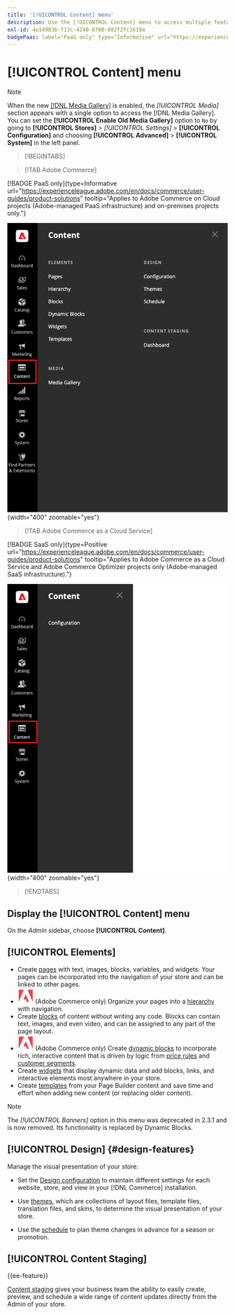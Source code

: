 ```yaml
---
title: '[!UICONTROL Content] menu'
description: Use the [!UICONTROL Content] menu to access multiple features for managing the content in your store.
exl-id: 4e149836-f13c-4240-8700-882f2fc1619a
badgePaas: label="PaaS only" type="Informative" url="https://experienceleague.adobe.com/en/docs/commerce/user-guides/product-solutions" tooltip="Applies to Adobe Commerce on Cloud projects (Adobe-managed PaaS infrastructure) and on-premises projects only."
---
```

# [!UICONTROL Content] menu

>[!NOTE]
>
>When the new [[!DNL Media Gallery]](media-gallery.md) is enabled, the _[!UICONTROL Media]_ section appears with a single option to access the [!DNL Media Gallery]. You can set the **[!UICONTROL Enable Old Media Gallery]** option to `No` by going to **[!UICONTROL Stores]** > _[!UICONTROL Settings]_ > **[!UICONTROL Configuration]** and choosing **[!UICONTROL Advanced]** > **[!UICONTROL System]** in the left panel.

>[!BEGINTABS]

>[!TAB Adobe Commerce]

[!BADGE PaaS only]{type=Informative url="https://experienceleague.adobe.com/en/docs/commerce/user-guides/product-solutions" tooltip="Applies to Adobe Commerce on Cloud projects (Adobe-managed PaaS infrastructure) and on-premises projects only."}

![The [!UICONTROL Content] menu displayed in the Admin](./assets/admin-menu-content.png){width="400" zoomable="yes"}

>[!TAB Adobe Commerce as a Cloud Service]

[!BADGE SaaS only]{type=Positive url="https://experienceleague.adobe.com/en/docs/commerce/user-guides/product-solutions" tooltip="Applies to Adobe Commerce as a Cloud Service and Adobe Commerce Optimizer projects only (Adobe-managed SaaS infrastructure)."}

![The [!UICONTROL Content] menu displayed in the Admin](./assets/admin-menu-content-accs.png){width="400" zoomable="yes"}

>[!ENDTABS]

## Display the [!UICONTROL Content] menu

On the _Admin_ sidebar, choose **[!UICONTROL Content]**.

## [!UICONTROL Elements]

- Create [pages](pages.md) with text, images, blocks, variables, and widgets. Your pages can be incorporated into the navigation of your store and can be linked to other pages.
- ![Adobe Commerce](../assets/adobe-logo.svg) (Adobe Commerce only) Organize your pages into a [hierarchy](page-hierarchy.md) with navigation.
- Create [blocks](blocks.md) of content without writing any code. Blocks can contain text, images, and even video, and can be assigned to any part of the page layout.
- ![Adobe Commerce](../assets/adobe-logo.svg) (Adobe Commerce only) Create [dynamic blocks](dynamic-blocks.md) to incorporate rich, interactive content that is driven by logic from [price rules](../merchandising-promotions/introduction.md#promotions) and [customer segments](../customers/customer-segments.md).
- Create [widgets](widgets.md) that display dynamic data and add blocks, links, and interactive elements most anywhere in your store.
- Create [templates](../page-builder/templates.md) from your Page Builder content and save time and effort when adding new content (or replacing older content).

>[!NOTE]
>
>The _[!UICONTROL Banners]_ option in this menu was deprecated in 2.3.1 and is now removed. Its functionality is replaced by Dynamic Blocks.

## [!UICONTROL Design] {#design-features}

Manage the visual presentation of your store:

- Set the [Design configuration](configuration.md) to maintain different settings for each website, store, and view in your [!DNL Commerce] installation.

- Use [themes](themes.md), which are collections of layout files, template files, translation files, and skins, to determine the visual presentation of your store.

- Use the [schedule](schedule.md) to plan theme changes in advance for a season or promotion.

## [!UICONTROL Content Staging]

{{ee-feature}}

[Content staging](content-staging.md) gives your business team the ability to easily create, preview, and schedule a wide range of content updates directly from the Admin of your store.
